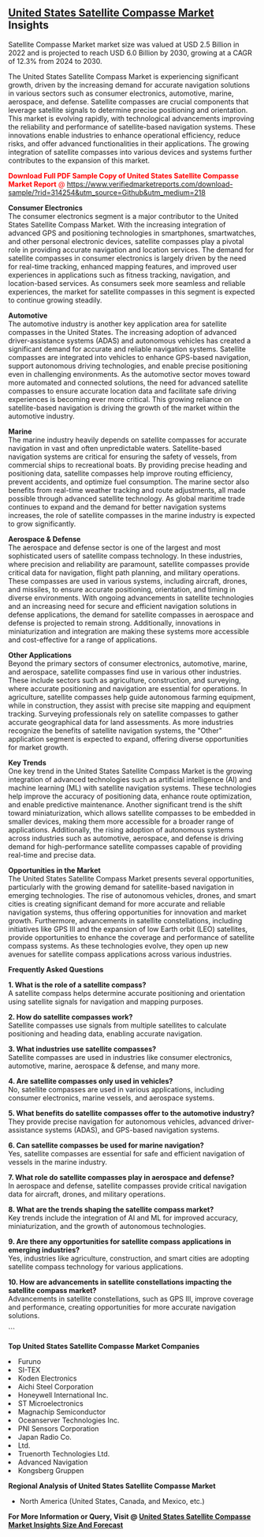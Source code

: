 <h2><a href="https://www.verifiedmarketreports.com/download-sample/?rid=314254&amp;utm_source=Github&amp;utm_medium=218" target="_blank">United States Satellite Compasse Market</a> Insights</h2><p>Satellite Compasse Market market size was valued at USD 2.5 Billion in 2022 and is projected to reach USD 6.0 Billion by 2030, growing at a CAGR of 12.3% from 2024 to 2030.</p><p> <p>The United States Satellite Compass Market is experiencing significant growth, driven by the increasing demand for accurate navigation solutions in various sectors such as consumer electronics, automotive, marine, aerospace, and defense. Satellite compasses are crucial components that leverage satellite signals to determine precise positioning and orientation. This market is evolving rapidly, with technological advancements improving the reliability and performance of satellite-based navigation systems. These innovations enable industries to enhance operational efficiency, reduce risks, and offer advanced functionalities in their applications. The growing integration of satellite compasses into various devices and systems further contributes to the expansion of this market.</p> <p><p><span class=""><span style="color: #ff0000;"><strong>Download Full PDF Sample Copy of United States Satellite Compasse Market Report</strong> @ </span><a href="https://www.verifiedmarketreports.com/download-sample/?rid=314254&amp;utm_source=Github&amp;utm_medium=218" target="_blank">https://www.verifiedmarketreports.com/download-sample/?rid=314254&amp;utm_source=Github&amp;utm_medium=218</a></span></p></p> <p><b>Consumer Electronics</b><br> The consumer electronics segment is a major contributor to the United States Satellite Compass Market. With the increasing integration of advanced GPS and positioning technologies in smartphones, smartwatches, and other personal electronic devices, satellite compasses play a pivotal role in providing accurate navigation and location services. The demand for satellite compasses in consumer electronics is largely driven by the need for real-time tracking, enhanced mapping features, and improved user experiences in applications such as fitness tracking, navigation, and location-based services. As consumers seek more seamless and reliable experiences, the market for satellite compasses in this segment is expected to continue growing steadily.</p> <p><b>Automotive</b><br> The automotive industry is another key application area for satellite compasses in the United States. The increasing adoption of advanced driver-assistance systems (ADAS) and autonomous vehicles has created a significant demand for accurate and reliable navigation systems. Satellite compasses are integrated into vehicles to enhance GPS-based navigation, support autonomous driving technologies, and enable precise positioning even in challenging environments. As the automotive sector moves toward more automated and connected solutions, the need for advanced satellite compasses to ensure accurate location data and facilitate safe driving experiences is becoming ever more critical. This growing reliance on satellite-based navigation is driving the growth of the market within the automotive industry.</p> <p><b>Marine</b><br> The marine industry heavily depends on satellite compasses for accurate navigation in vast and often unpredictable waters. Satellite-based navigation systems are critical for ensuring the safety of vessels, from commercial ships to recreational boats. By providing precise heading and positioning data, satellite compasses help improve routing efficiency, prevent accidents, and optimize fuel consumption. The marine sector also benefits from real-time weather tracking and route adjustments, all made possible through advanced satellite technology. As global maritime trade continues to expand and the demand for better navigation systems increases, the role of satellite compasses in the marine industry is expected to grow significantly.</p> <p><b>Aerospace & Defense</b><br> The aerospace and defense sector is one of the largest and most sophisticated users of satellite compass technology. In these industries, where precision and reliability are paramount, satellite compasses provide critical data for navigation, flight path planning, and military operations. These compasses are used in various systems, including aircraft, drones, and missiles, to ensure accurate positioning, orientation, and timing in diverse environments. With ongoing advancements in satellite technologies and an increasing need for secure and efficient navigation solutions in defense applications, the demand for satellite compasses in aerospace and defense is projected to remain strong. Additionally, innovations in miniaturization and integration are making these systems more accessible and cost-effective for a range of applications.</p> <p><b>Other Applications</b><br> Beyond the primary sectors of consumer electronics, automotive, marine, and aerospace, satellite compasses find use in various other industries. These include sectors such as agriculture, construction, and surveying, where accurate positioning and navigation are essential for operations. In agriculture, satellite compasses help guide autonomous farming equipment, while in construction, they assist with precise site mapping and equipment tracking. Surveying professionals rely on satellite compasses to gather accurate geographical data for land assessments. As more industries recognize the benefits of satellite navigation systems, the "Other" application segment is expected to expand, offering diverse opportunities for market growth.</p> <p><b>Key Trends</b><br> One key trend in the United States Satellite Compass Market is the growing integration of advanced technologies such as artificial intelligence (AI) and machine learning (ML) with satellite navigation systems. These technologies help improve the accuracy of positioning data, enhance route optimization, and enable predictive maintenance. Another significant trend is the shift toward miniaturization, which allows satellite compasses to be embedded in smaller devices, making them more accessible for a broader range of applications. Additionally, the rising adoption of autonomous systems across industries such as automotive, aerospace, and defense is driving demand for high-performance satellite compasses capable of providing real-time and precise data.</p> <p><b>Opportunities in the Market</b><br> The United States Satellite Compass Market presents several opportunities, particularly with the growing demand for satellite-based navigation in emerging technologies. The rise of autonomous vehicles, drones, and smart cities is creating significant demand for more accurate and reliable navigation systems, thus offering opportunities for innovation and market growth. Furthermore, advancements in satellite constellations, including initiatives like GPS III and the expansion of low Earth orbit (LEO) satellites, provide opportunities to enhance the coverage and performance of satellite compass systems. As these technologies evolve, they open up new avenues for satellite compass applications across various industries.</p> <p><b>Frequently Asked Questions</b></p> <p><b>1. What is the role of a satellite compass?</b><br> A satellite compass helps determine accurate positioning and orientation using satellite signals for navigation and mapping purposes.</p> <p><b>2. How do satellite compasses work?</b><br> Satellite compasses use signals from multiple satellites to calculate positioning and heading data, enabling accurate navigation.</p> <p><b>3. What industries use satellite compasses?</b><br> Satellite compasses are used in industries like consumer electronics, automotive, marine, aerospace & defense, and many more.</p> <p><b>4. Are satellite compasses only used in vehicles?</b><br> No, satellite compasses are used in various applications, including consumer electronics, marine vessels, and aerospace systems.</p> <p><b>5. What benefits do satellite compasses offer to the automotive industry?</b><br> They provide precise navigation for autonomous vehicles, advanced driver-assistance systems (ADAS), and GPS-based navigation systems.</p> <p><b>6. Can satellite compasses be used for marine navigation?</b><br> Yes, satellite compasses are essential for safe and efficient navigation of vessels in the marine industry.</p> <p><b>7. What role do satellite compasses play in aerospace and defense?</b><br> In aerospace and defense, satellite compasses provide critical navigation data for aircraft, drones, and military operations.</p> <p><b>8. What are the trends shaping the satellite compass market?</b><br> Key trends include the integration of AI and ML for improved accuracy, miniaturization, and the growth of autonomous technologies.</p> <p><b>9. Are there any opportunities for satellite compass applications in emerging industries?</b><br> Yes, industries like agriculture, construction, and smart cities are adopting satellite compass technology for various applications.</p> <p><b>10. How are advancements in satellite constellations impacting the satellite compass market?</b><br> Advancements in satellite constellations, such as GPS III, improve coverage and performance, creating opportunities for more accurate navigation solutions.</p> ```</p><p><strong>Top United States Satellite Compasse Market Companies</strong></p><div data-test-id=""><p><li>Furuno</li><li> SI-TEX</li><li> Koden Electronics</li><li> Aichi Steel Corporation</li><li> Honeywell International Inc.</li><li> ST Microelectronics</li><li> Magnachip Semiconductor</li><li> Oceanserver Technologies Inc.</li><li> PNI Sensors Corporation</li><li> Japan Radio Co.</li><li>Ltd.</li><li> Truenorth Technologies Ltd.</li><li> Advanced Navigation</li><li> Kongsberg Gruppen</li></p><div><strong>Regional Analysis of&nbsp;United States Satellite Compasse Market</strong></div><ul><li dir="ltr"><p dir="ltr">North America&nbsp;(United States, Canada, and Mexico, etc.)</p></li></ul><p><strong>For More Information or Query, Visit @&nbsp;</strong><strong><a href="https://www.verifiedmarketreports.com/product/satellite-compasse-market/?utm_source=Github&amp;utm_medium=218" target="_blank">United States Satellite Compasse Market Insights Size And Forecast</a></strong></p></div>
